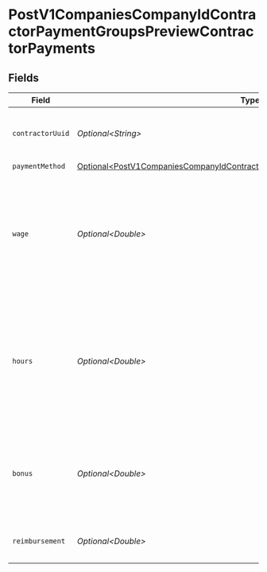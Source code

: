 # PostV1CompaniesCompanyIdContractorPaymentGroupsPreviewContractorPayments


## Fields

| Field                                                                                                                                                                            | Type                                                                                                                                                                             | Required                                                                                                                                                                         | Description                                                                                                                                                                      | Example                                                                                                                                                                          |
| -------------------------------------------------------------------------------------------------------------------------------------------------------------------------------- | -------------------------------------------------------------------------------------------------------------------------------------------------------------------------------- | -------------------------------------------------------------------------------------------------------------------------------------------------------------------------------- | -------------------------------------------------------------------------------------------------------------------------------------------------------------------------------- | -------------------------------------------------------------------------------------------------------------------------------------------------------------------------------- |
| `contractorUuid`                                                                                                                                                                 | *Optional\<String>*                                                                                                                                                              | :heavy_minus_sign:                                                                                                                                                               | The contractor receiving the payment                                                                                                                                             |                                                                                                                                                                                  |
| `paymentMethod`                                                                                                                                                                  | [Optional\<PostV1CompaniesCompanyIdContractorPaymentGroupsPreviewPaymentMethod>](../../models/operations/PostV1CompaniesCompanyIdContractorPaymentGroupsPreviewPaymentMethod.md) | :heavy_minus_sign:                                                                                                                                                               | N/A                                                                                                                                                                              |                                                                                                                                                                                  |
| `wage`                                                                                                                                                                           | *Optional\<Double>*                                                                                                                                                              | :heavy_minus_sign:                                                                                                                                                               | If the contractor is on a fixed wage, this is the fixed wage payment for the contractor, regardless of hours worked                                                              | 5000                                                                                                                                                                             |
| `hours`                                                                                                                                                                          | *Optional\<Double>*                                                                                                                                                              | :heavy_minus_sign:                                                                                                                                                               | If the contractor is on an hourly wage, this is the number of hours that the contractor worked for the payment                                                                   | 40                                                                                                                                                                               |
| `bonus`                                                                                                                                                                          | *Optional\<Double>*                                                                                                                                                              | :heavy_minus_sign:                                                                                                                                                               | If the contractor is on an hourly wage, this is the bonus the contractor earned                                                                                                  | 500                                                                                                                                                                              |
| `reimbursement`                                                                                                                                                                  | *Optional\<Double>*                                                                                                                                                              | :heavy_minus_sign:                                                                                                                                                               | Reimbursed wages for the contractor                                                                                                                                              | 20                                                                                                                                                                               |